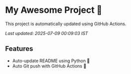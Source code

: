 # My Awesome Project 🚀

This project is automatically updated using GitHub Actions.

_Last updated: 2025-07-09 00:09:03 IST_

## Features
- Auto-update README using Python 🐍
- Auto Git push with GitHub Actions 🤖

